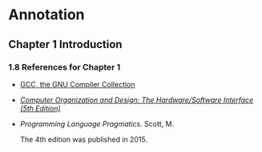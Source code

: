 # Annotation



## Chapter 1 Introduction

### 1.8 References for Chapter 1

- [GCC, the GNU Compiler Collection](https://gcc.gnu.org/)
- [*Computer Organization and Design: The Hardware/Software Interface (5th Edition)*](http://ac.aua.am/Arm/Public/2017-Spring-Computer-Organization/Textbooks/ComputerOrganizationAndDesign5thEdition2014.pdf)
- *Programming Language Pragmatics*. Scott, M.

    The 4th edition was published in 2015.
